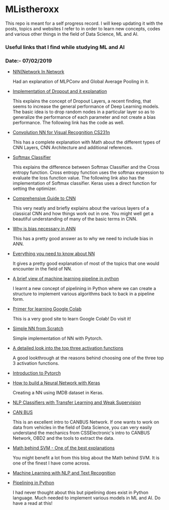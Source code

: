 # MListheroxx

This repo is meant for a self progress record. I will keep updating it with the posts, topics and websites I refer to in order to learn new concepts, codes and various other things in the field of Data Science, ML and AI.

### Useful links that I find while studying ML and AI

### Date:- 07/02/2019

* [NIN(Network In Network](http://teleported.in/posts/network-in-network/) 
   
   Had an explanation of MLPConv and Global Average Pooling in it. 
  
* [Implementation of Dropout and it explanation](https://machinelearningmastery.com/dropout-regularization-deep-learning-models-keras/   )

   This explains the concept of Dropout Layers, a recent finding, that seems to increase the general performance of Deep Learning models.
   The basic idea is to drop random nodes in a particular layer so as to generalize the performance of each parameter and not create a bias 
   performance. The following link has the code as well.

* [Convolution NN for Visual Recognition CS231n](http://cs231n.github.io/convolutional-networks/#pool)

  This has a complete explanation with Math about the different types of CNN Layers, CNN Architecture and additional references. 

* [Softmax Classifier](https://www.pyimagesearch.com/2016/09/12/softmax-classifiers-explained/)

   This explains the difference between Softmax Classifier and the Cross entropy function. Cross entropy function uses the softmax
   expression to evaluate the loss function value. The following link also has the implementation of Softmax classifier. Keras uses a direct
   function for setting the optimizer. 
   
* [Comprehensive Guide to CNN](https://towardsdatascience.com/a-comprehensive-guide-to-convolutional-neural-networks-the-eli5-way-3bd2b1164a53)

   This very neatly and briefly explains about the various layers of a classical CNN and how things work out in one. You might well get a
   beautiful understanding of many of the basic terms in CNN.

*  [Why is bias necessary in ANN](https://stackoverflow.com/questions/7175099/why-the-bias-is-necessary-in-ann-should-we-have-separate-bias-for-each-layer)
   
   This has a pretty good answer as to why we need to include bias in ANN.

* [Everything you need to know about NN](https://medium.com/ravenprotocol/everything-you-need-to-know-about-neural-networks-6fcc7a15cb4)

   It gives a pretty good explanation of most of the topics that one would encounter in the field of NN. 

* [A brief view of machine learning pipeline in python](https://medium.com/@yanhann10/a-brief-view-of-machine-learning-pipeline-in-python-5f50b941fca8) 

   I learnt a new concept of pipelining in Python where we can create a structure to implement various algorithms back to back in a
   pipeline form. 

* [Primer for learning Google Colab](https://medium.com/dair-ai/primer-for-learning-google-colab-bb4cabca5dd6)

   This is a very good site to learn Google Colab! Do visit it!   

* [Simple NN from Scratch](https://medium.com/dair-ai/a-simple-neural-network-from-scratch-with-pytorch-and-google-colab-c7f3830618e0)

   Simple implementation of NN with Pytorch.    

* [A detailed look into the top three activation functions](https://link.medium.com/cNOrhEkJnU)

   A good lookthrough at the reasons behind choosing one of the three top 3 activation functions. 

* [Introduction to Pytorch](https://medium.com/deeplearningbrasilia/deep-learning/-introduction-to-pytorch-5bd39421c84)

* [How to build a Neural Network with Keras](https://towardsdatascience.com/how-to-build-a-neural-network-with-keras-e8faa33d0ae4)

   Creating a NN using IMDB dataset in Keras.

* [NLP Classifiers with Transfer Learning and Weak Supervision](https://towardsdatascience.com/a-technique-for-building-nlp-classifiers-efficiently-with-transfer-learning-and-weak-supervision-a8e2f21ca9c8?source=email-anon_d3c65036a267--publication.newsletter)

* [CAN BUS](https://www.csselectronics.com/screen/page/simple-intro-to-can-bus/language/en)

   This is an excellent intro to CANBUS Network. If one wants to work on data from vehicles in the field of Data Science, you can very
   easily understand the mechanics from CSSElectronic's intro to CANBUS Network, OBD2 and the tools to extract the data. 

* [Math behind SVM - One of the best explanations](https://shuzhanfan.github.io/2018/05/understanding-mathematics-behind-support-vector-machines/)

   You might benefit a lot from this blog about the Math behind SVM. It is one of the finest I have come across.
   
* [Machine Learning with NLP and Text Recognition](https://levelup.gitconnected.com/machine-learning-with-python-nlp-and-text-recognition-94444d55b0ef)

* [Pipelining in Python](https://medium.com/@yanhann10/a-brief-view-of-machine-learning-pipeline-in-python-5f50b941fca8)

   I had never thought about this but pipelining does exist in Python language. Much needed to implement various models in ML and AI. Do
   have a read at this!
